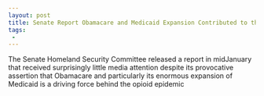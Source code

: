 ```yaml
---
layout: post
title: Senate Report Obamacare and Medicaid Expansion Contributed to the Opioid Epidemic
tags:
 -
---
```

The Senate Homeland Security Committee released a report in midJanuary that received surprisingly little media attention despite its provocative assertion that Obamacare and particularly its enormous expansion of Medicaid is a driving force behind the opioid epidemic
